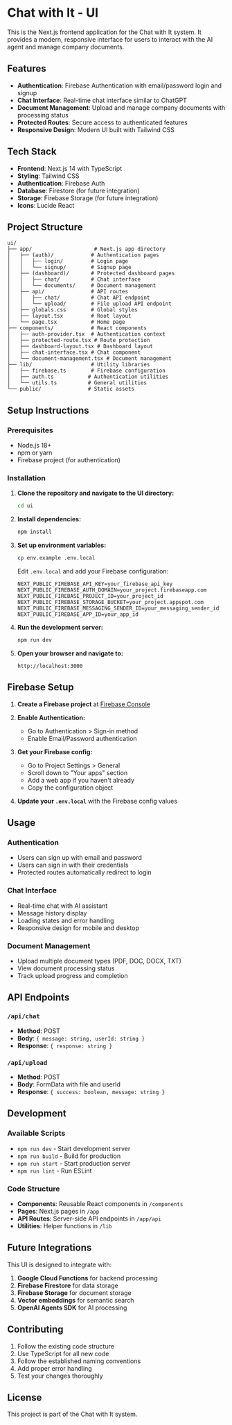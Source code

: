 # Chat with It - UI

This is the Next.js frontend application for the Chat with It system. It provides a modern, responsive interface for users to interact with the AI agent and manage company documents.

## Features

- **Authentication**: Firebase Authentication with email/password login and signup
- **Chat Interface**: Real-time chat interface similar to ChatGPT
- **Document Management**: Upload and manage company documents with processing status
- **Protected Routes**: Secure access to authenticated features
- **Responsive Design**: Modern UI built with Tailwind CSS

## Tech Stack

- **Frontend**: Next.js 14 with TypeScript
- **Styling**: Tailwind CSS
- **Authentication**: Firebase Auth
- **Database**: Firestore (for future integration)
- **Storage**: Firebase Storage (for future integration)
- **Icons**: Lucide React

## Project Structure

```
ui/
├── app/                    # Next.js app directory
│   ├── (auth)/            # Authentication pages
│   │   ├── login/         # Login page
│   │   └── signup/        # Signup page
│   ├── (dashboard)/       # Protected dashboard pages
│   │   ├── chat/          # Chat interface
│   │   └── documents/     # Document management
│   ├── api/               # API routes
│   │   ├── chat/          # Chat API endpoint
│   │   └── upload/        # File upload API endpoint
│   ├── globals.css        # Global styles
│   ├── layout.tsx         # Root layout
│   └── page.tsx           # Home page
├── components/            # React components
│   ├── auth-provider.tsx  # Authentication context
│   ├── protected-route.tsx # Route protection
│   ├── dashboard-layout.tsx # Dashboard layout
│   ├── chat-interface.tsx # Chat component
│   └── document-management.tsx # Document management
├── lib/                   # Utility libraries
│   ├── firebase.ts        # Firebase configuration
│   ├── auth.ts           # Authentication utilities
│   └── utils.ts          # General utilities
└── public/               # Static assets
```

## Setup Instructions

### Prerequisites

- Node.js 18+ 
- npm or yarn
- Firebase project (for authentication)

### Installation

1. **Clone the repository and navigate to the UI directory:**
   ```bash
   cd ui
   ```

2. **Install dependencies:**
   ```bash
   npm install
   ```

3. **Set up environment variables:**
   ```bash
   cp env.example .env.local
   ```
   
   Edit `.env.local` and add your Firebase configuration:
   ```env
   NEXT_PUBLIC_FIREBASE_API_KEY=your_firebase_api_key
   NEXT_PUBLIC_FIREBASE_AUTH_DOMAIN=your_project.firebaseapp.com
   NEXT_PUBLIC_FIREBASE_PROJECT_ID=your_project_id
   NEXT_PUBLIC_FIREBASE_STORAGE_BUCKET=your_project.appspot.com
   NEXT_PUBLIC_FIREBASE_MESSAGING_SENDER_ID=your_messaging_sender_id
   NEXT_PUBLIC_FIREBASE_APP_ID=your_app_id
   ```

4. **Run the development server:**
   ```bash
   npm run dev
   ```

5. **Open your browser and navigate to:**
   ```
   http://localhost:3000
   ```

## Firebase Setup

1. **Create a Firebase project** at [Firebase Console](https://console.firebase.google.com/)

2. **Enable Authentication:**
   - Go to Authentication > Sign-in method
   - Enable Email/Password authentication

3. **Get your Firebase config:**
   - Go to Project Settings > General
   - Scroll down to "Your apps" section
   - Add a web app if you haven't already
   - Copy the configuration object

4. **Update your `.env.local`** with the Firebase config values

## Usage

### Authentication
- Users can sign up with email and password
- Users can sign in with their credentials
- Protected routes automatically redirect to login

### Chat Interface
- Real-time chat with AI assistant
- Message history display
- Loading states and error handling
- Responsive design for mobile and desktop

### Document Management
- Upload multiple document types (PDF, DOC, DOCX, TXT)
- View document processing status
- Track upload progress and completion

## API Endpoints

### `/api/chat`
- **Method**: POST
- **Body**: `{ message: string, userId: string }`
- **Response**: `{ response: string }`

### `/api/upload`
- **Method**: POST
- **Body**: FormData with file and userId
- **Response**: `{ success: boolean, message: string }`

## Development

### Available Scripts

- `npm run dev` - Start development server
- `npm run build` - Build for production
- `npm run start` - Start production server
- `npm run lint` - Run ESLint

### Code Structure

- **Components**: Reusable React components in `/components`
- **Pages**: Next.js pages in `/app`
- **API Routes**: Server-side API endpoints in `/app/api`
- **Utilities**: Helper functions in `/lib`

## Future Integrations

This UI is designed to integrate with:

1. **Google Cloud Functions** for backend processing
2. **Firebase Firestore** for data storage
3. **Firebase Storage** for document storage
4. **Vector embeddings** for semantic search
5. **OpenAI Agents SDK** for AI processing

## Contributing

1. Follow the existing code structure
2. Use TypeScript for all new code
3. Follow the established naming conventions
4. Add proper error handling
5. Test your changes thoroughly

## License

This project is part of the Chat with It system.
